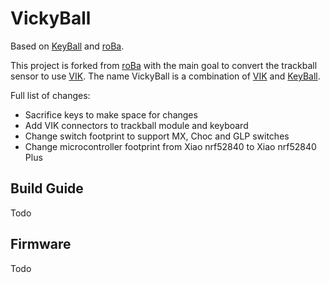 # VickyBall

Based on [KeyBall](https://github.com/Yowkees/keyball) and [roBa](https://github.com/kumamuk-git/roBa).

This project is forked from [roBa](https://github.com/kumamuk-git/roBa) with the main goal to convert the trackball sensor to use [VIK](https://github.com/sadekbaroudi/vik). The name VickyBall is a combination of [VIK](https://github.com/sadekbaroudi/vik) and [KeyBall](https://github.com/Yowkees/keyball).

Full list of changes:
- Sacrifice keys to make space for changes
- Add VIK connectors to trackball module and keyboard
- Change switch footprint to support MX, Choc and GLP switches
- Change microcontroller footprint from Xiao nrf52840 to Xiao nrf52840 Plus

## Build Guide

Todo

## Firmware

Todo


